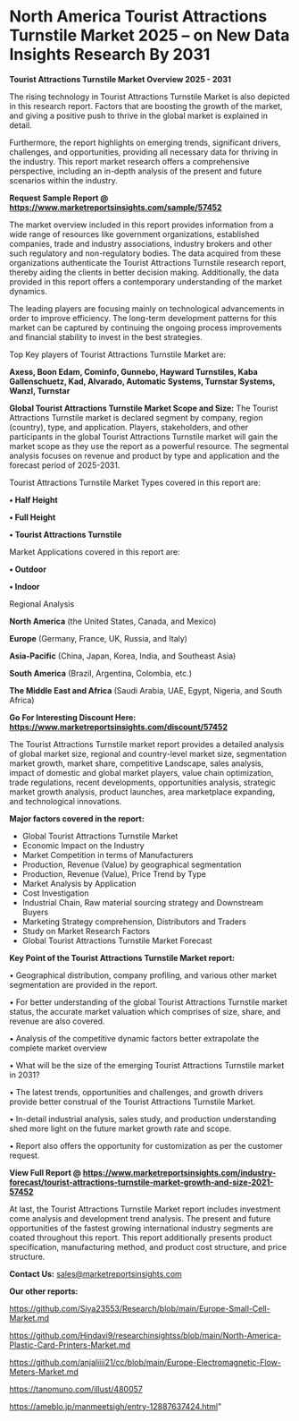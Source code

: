 # North America Tourist Attractions Turnstile Market 2025 – on New Data Insights Research By 2031

<Strong> Tourist Attractions Turnstile Market Overview 2025 - 2031</strong>

The rising technology in Tourist Attractions Turnstile Market is also depicted in this research report. Factors that are boosting the growth of the market, and giving a positive push to thrive in the global market is explained in detail.

Furthermore, the report highlights on emerging trends, significant drivers, challenges, and opportunities, providing all necessary data for thriving in the industry. This report market research offers a comprehensive perspective, including an in-depth analysis of the present and future scenarios within the industry.

<strong>Request Sample Report @ <a href=https://www.marketreportsinsights.com/sample/57452>https://www.marketreportsinsights.com/sample/57452</a></strong>

The market overview included in this report provides information from a wide range of resources like government organizations, established companies, trade and industry associations, industry brokers and other such regulatory and non-regulatory bodies. The data acquired from these organizations authenticate the Tourist Attractions Turnstile research report, thereby aiding the clients in better decision making. Additionally, the data provided in this report offers a contemporary understanding of the market dynamics.

The leading players are focusing mainly on technological advancements in order to improve efficiency. The long-term development patterns for this market can be captured by continuing the ongoing process improvements and financial stability to invest in the best strategies.

Top Key players of Tourist Attractions Turnstile Market are:

<strong>Axess, Boon Edam, Cominfo, Gunnebo, Hayward Turnstiles, Kaba Gallenschuetz, Kad, Alvarado, Automatic Systems, Turnstar Systems, Wanzl, Turnstar</strong>

<strong><b>Global Tourist Attractions Turnstile Market Scope and Size:</b></strong>
The Tourist Attractions Turnstile market is declared segment by company, region (country), type, and application. Players, stakeholders, and other participants in the global Tourist Attractions Turnstile market will gain the market scope as they use the report as a powerful resource. The segmental analysis focuses on revenue and product by type and application and the forecast period of 2025-2031.

Tourist Attractions Turnstile Market Types covered in this report are:

<strong>• Half Height

• Full Height

• Tourist Attractions Turnstile</strong>

Market Applications covered in this report are:

<strong>• Outdoor

• Indoor</strong> 

Regional Analysis

<strong>North America</strong> (the United States, Canada, and Mexico)

<strong>Europe</strong> (Germany, France, UK, Russia, and Italy)

<strong>Asia-Pacific</strong> (China, Japan, Korea, India, and Southeast Asia)

<strong>South America</strong> (Brazil, Argentina, Colombia, etc.)

<strong>The Middle East and Africa</strong> (Saudi Arabia, UAE, Egypt, Nigeria, and South Africa)

<strong>Go For Interesting Discount Here: <a href=https://www.marketreportsinsights.com/discount/57452>https://www.marketreportsinsights.com/discount/57452</a></strong>

The Tourist Attractions Turnstile market report provides a detailed analysis of global market size, regional and country-level market size, segmentation market growth, market share, competitive Landscape, sales analysis, impact of domestic and global market players, value chain optimization, trade regulations, recent developments, opportunities analysis, strategic market growth analysis, product launches, area marketplace expanding, and technological innovations.

<strong><b>Major factors covered in the report:</b></strong>
<ul>
  <li>Global Tourist Attractions Turnstile Market </li>
  <li>Economic Impact on the Industry</li>
  <li>Market Competition in terms of Manufacturers</li>
  <li>Production, Revenue (Value) by geographical segmentation</li>
  <li>Production, Revenue (Value), Price Trend by Type</li>
  <li>Market Analysis by Application</li>
  <li>Cost Investigation</li>
  <li>Industrial Chain, Raw material sourcing strategy and Downstream Buyers</li>
  <li>Marketing Strategy comprehension, Distributors and Traders</li>
  <li>Study on Market Research Factors</li>
  <li>Global Tourist Attractions Turnstile Market Forecast</li>
</ul>

<strong><b>Key Point of the Tourist Attractions Turnstile Market report:</b></strong>

• Geographical distribution, company profiling, and various other market segmentation are provided in the report.

• For better understanding of the global Tourist Attractions Turnstile market status, the accurate market valuation which comprises of size, share, and revenue are also covered.

• Analysis of the competitive dynamic factors better extrapolate the complete market overview

• What will be the size of the emerging Tourist Attractions Turnstile market in 2031?

• The latest trends, opportunities and challenges, and growth drivers provide better construal of the Tourist Attractions Turnstile Market.

• In-detail industrial analysis, sales study, and production understanding shed more light on the future market growth rate and scope.

• Report also offers the opportunity for customization as per the customer request.

<strong><b>View Full Report @ <a href=https://www.marketreportsinsights.com/industry-forecast/tourist-attractions-turnstile-market-growth-and-size-2021-57452>https://www.marketreportsinsights.com/industry-forecast/tourist-attractions-turnstile-market-growth-and-size-2021-57452</a></b></strong>


At last, the Tourist Attractions Turnstile Market report includes investment come analysis and development trend analysis. The present and future opportunities of the fastest growing international industry segments are coated throughout this report. This report additionally presents product specification, manufacturing method, and product cost structure, and price structure.

<strong>Contact Us:</strong>
sales@marketreportsinsights.com

<strong>Our other reports:</strong>

<a href=https://github.com/Siya23553/Research/blob/main/Europe-Small-Cell-Market.md>https://github.com/Siya23553/Research/blob/main/Europe-Small-Cell-Market.md</a>

<a href=https://github.com/Hindavi9/researchinsightss/blob/main/North-America-Plastic-Card-Printers-Market.md>https://github.com/Hindavi9/researchinsightss/blob/main/North-America-Plastic-Card-Printers-Market.md</a>

<a href=https://github.com/anjaliiii21/cc/blob/main/Europe-Electromagnetic-Flow-Meters-Market.md>https://github.com/anjaliiii21/cc/blob/main/Europe-Electromagnetic-Flow-Meters-Market.md</a>

<a href=https://tanomuno.com/illust/480057>https://tanomuno.com/illust/480057</a>

<a href=https://ameblo.jp/manmeetsigh/entry-12887637424.html>https://ameblo.jp/manmeetsigh/entry-12887637424.html</a>"
